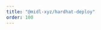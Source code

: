 ```yaml
---
title: "@midl-xyz/hardhat-deploy"
order: 100
---
```


<!--@include: ../../../../packages/hardhat-deploy/CHANGELOG.md-->
